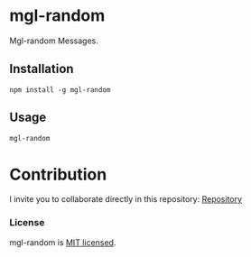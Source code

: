 # mgl-random

Mgl-random Messages.


## Installation

```npm
npm install -g mgl-random
```

## Usage

```bash
mgl-random
```

# Contribution
I invite you to collaborate directly in this repository: [Repository](https://github.com/MagdielGrande/mgl-random)


### License

mgl-random is [MIT licensed](https://opensource.org/licenses/MIT).